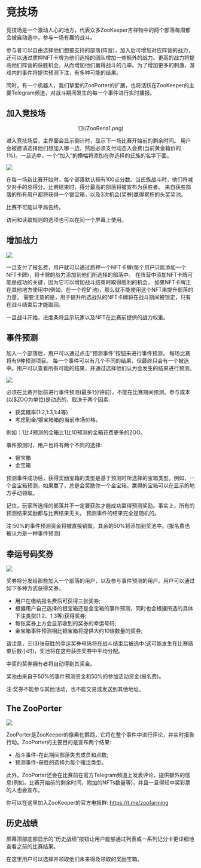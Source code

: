 # 竞技场

竞技场是一个激动人心的地方，代表众多ZooKeeper吉祥物中的两个部落每周都会被自动选中，参与一场有趣的战斗。

参与者可以自由选择他们想要支持的部落(阵营)，加入后可增加对应阵营的战力，还可以通过质押NFT卡牌为他们选择的团队增加一些额外的战力。更高的战力将提高他们阵营的获胜机会，从而增加他们赢得战斗的几率。为了增加更多的刺激，游戏内的事件将提供预测下注，有多种可能的结果。

同时，有一个机器人，我们挚爱的ZooPorter的扩展，也将活跃在ZooKeeper的主要Telegram频道，对战斗期间发生的每一个事件进行实时播报。
## 加入竞技场

<center style={{marginTop:10}}>
![](/ZooRena1.png)
</center>

进入竞技场后，主界面会显示倒计时，显示下一场比赛开始前的剩余时间。
用户会被邀请选择他们想加入哪一边，然后必须支付动态入会费(当前黄金箱价的1%)。一旦选中，一个“加入”的横幅将添加在你选择的氏族的名字下面。

![](/ZooRena5.png)

在每一场新比赛开始时，每个部落默认拥有100点分数。当氏族战斗时，他们将减少对手的总得分。比赛结束时，得分最高的部落将被宣布为获胜者。
来自获胜部落的所有用户都将获得一个银宝箱，以及3次机会(奖券)赢得累积的头奖奖池。

比赛不可能以平局告终。

访问和读取规则的选项也可以在同一个屏幕上使用。

## 增加战力

![](/ZooRena6.jpg)

一旦支付了报名费，用户就可以通过质押一个NFT卡牌(每个用户只能添加一个NFT卡牌)，将卡牌的战力添加到他们所选择的部落中。
在阵营中添加NFT卡牌可能是成功的关键，因为它可以增加战斗结束时取得胜利的机会。
如果NFT卡牌正在其他地方使用中(例如，在一个挖矿池)，那么就不能使用这个NFT来提升部落的力量。
需要注意的是，用于提升所选战队的NFT卡牌将在战斗期间被锁定，只有在战斗结束后才能取回。

一旦战斗开始，进度条将显示玩家以及NFT在比赛前提供的战力权重。

## 事件预测

加入一个部落后，用户可以通过点击“预测事件”按钮来进行事件预测。
每场比赛将有9种预测项目。
每一个事件可以有几个不同的结果，但最终只会有一个被选中。用户可以查看所有可能的结果，并通过选择他们认为会发生的结果进行预测。

![](/ZooRena2.png)

必须在比赛开始前进行事件预测(最多1分钟前)，不能在比赛期间预测。参与成本(以$ZOO为单位)是动态的，取决于两个因素:
*  获奖概率(1:2,1:3,1:4等)
*  考虑到金/银宝箱箱的当前市场价格。

例如：1比4预测的金箱比1比10预测的金箱花费更多的ZOO。

事件预测时，用户也将有两个不同的选择:
*  银宝箱
*  金宝箱

预测事件成功后，获得奖励宝箱的类型是基于预测时所选择的宝箱类型。例如，一个金宝箱预测，如果赢了，总是会奖励你一个金宝箱。赢得的宝箱可以在显示的地方手动领取。

记住，玩家所选择的部落并不一定要获胜才能成功赢得预测奖励。事实上，所有的预测结果奖励都与比赛结果无关。
预测事件的结果完全是随机的。

注:50%的事件预测资金将被直接销毁，其余的50%将添加到奖池中。(报名费也被认为是一种事件预测)

## 幸运号码奖券

![](/ZooRena3.png)

奖券将分发给那些加入一个部落的用户，以及参与事件预测的用户。用户可以通过如下多种方式获得奖券。

*  用户在缴纳报名费后可获得三张奖券;
*  根据用户自己选择的银宝箱还是金宝箱的事件预测，同时也会根据所选的具体下注类型(1:2、1:3等)获得奖券;
*  每张奖券上方会显示收到的奖券的幸运号码;
*  金宝箱事件预测相比银宝箱将提供大约10倍数量的奖券;

请注意，三(3)张获胜的幸运奖券号码将在战斗结束后被选中(这可能发生在比赛结束后数小时)，奖池将在这些获胜奖券中平均分配。

中奖的奖券拥有者将自动得到其奖金。

奖池由来自于50%的事件预测资金和50%的参加活动资金(报名费)。

注:奖券不能参与其他活动，也不能交易或发送到其他地址。

## The ZooPorter

![](/ZooRena4.png)

ZooPorter是ZooKeeper的像素化鹦鹉，它将在整个事件中进行评论，并实时报告行动。ZooPorter的主要目的是宣布两个结果:

*  战斗事件-在此期间部落失去成员和点数;
*  预测事件-获胜的选择为每个赌注类型。

此外，ZooPorter还会在比赛前在官方Telegram频道上发表评论，提供额外的信息(例如，比赛开始前的剩余时间，附加的NFTs数量等)，并且一旦得知中奖彩票的人也会宣布。

你可以在这里加入ZooKeeper的官方电报群: https://t.me/zoofarming

## 历史战绩

屏幕顶部底部显示的“历史战绩”按钮让用户能够通过列表或一系列记分卡更详细地查看之前的比赛结果。

在这里用户可以选择并领取他们未来得及领取的奖励宝箱。

